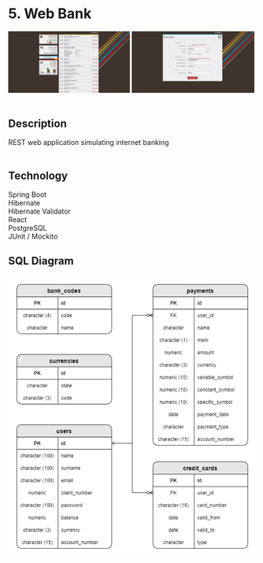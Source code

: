 # 5. Web Bank

<div>
  <img src="web_bank1.jpg" width="49%">
  <img src="web_bank2.jpg" width="49.5%">
</div> <br>

## Description
REST web application simulating internet banking <br> <br>

## Technology
Spring Boot <br>
Hibernate <br>
Hibernate Validator <br>
React <br>
PostgreSQL <br>
JUnit / Mockito

## SQL Diagram
<img src="sql.png">
